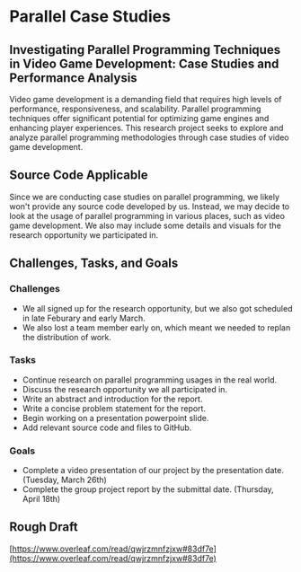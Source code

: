# Parallel Case Studies

## Investigating Parallel Programming Techniques in Video Game Development: Case Studies and Performance Analysis
Video game development is a demanding field that requires high levels of performance, responsiveness, and scalability.
Parallel programming techniques offer significant potential for optimizing game engines and enhancing player experiences.
This research project seeks to explore and analyze parallel programming methodologies through case studies of video game development.

## Source Code Applicable
Since we are conducting case studies on parallel programming, we likely won't provide any source code developed by us.
Instead, we may decide to look at the usage of parallel programming in various places, such as video game development.
We also may include some details and visuals for the research opportunity we participated in.

## Challenges, Tasks, and Goals
### Challenges
- We all signed up for the research opportunity, but we also got scheduled in late Feburary and early March.
- We also lost a team member early on, which meant we needed to replan the distribution of work.

### Tasks
- Continue research on parallel programming usages in the real world.
- Discuss the research opportunity we all participated in.
- Write an abstract and introduction for the report.
- Write a concise problem statement for the report.
- Begin working on a presentation powerpoint slide.
- Add relevant source code and files to GitHub.

### Goals
- Complete a video presentation of our project by the presentation date. (Tuesday, March 26th)
- Complete the group project report by the submittal date. (Thursday, April 18th)

## Rough Draft
[https://www.overleaf.com/read/qwjrzmnfzjxw#83df7e](https://www.overleaf.com/read/qwjrzmnfzjxw#83df7e)
